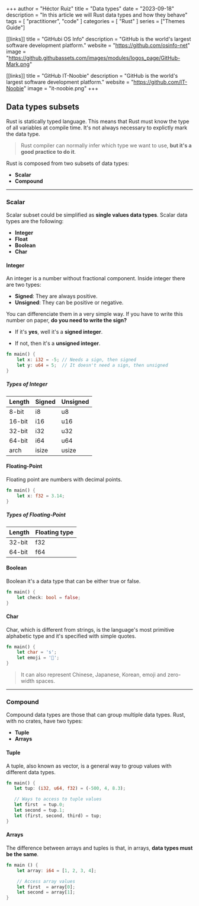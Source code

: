 +++
author =  "Héctor Ruiz"
title =  "Data types"
date = "2023-09-18"
description = "In this article we will Rust data types and how they behave"
tags = [ 
    "practitioner",
	"code"
]
categories = [
    "Rust"
]
series = ["Themes Guide"]


[[links]]
title = "GitHubi OS Info"
description = "GitHub is the world's largest software development platform."
website = "https://github.com/osinfo-net"
image = "https://github.githubassets.com/images/modules/logos_page/GitHub-Mark.png"

[[links]]
title = "GitHub IT-Noobie"
description = "GitHub is the world's largest software development platform."
website = "https://github.com/IT-Noobie"
image = "it-noobie.png"
+++

## Data types subsets
Rust is statically typed language. This means that Rust must know the type of all variables at compile time. It's not always necessary to explictly mark the data type.
> Rust compiler can normally infer which type we want to use, **but it's a good practice to do it**.

Rust is composed from two subsets of data types:
* **Scalar**
* **Compound** 
---
### Scalar
Scalar subset could be simplified as **single values data types**. Scalar data types are the following:
* **Integer**
* **Float**
* **Boolean**
* **Char**

#### Integer
An integer is a number without fractional component. Inside integer there are two types:
* **Signed**: They are always positive.
* **Unsigned**: They can be positive or negative.

You can differenciate them in a very simple way. If you have to write this number on paper, **do you need to write the sign?** 

- If it's **yes**, well it's a **signed integer**. 

- If not, then it's a **unsigned integer**.
```rust
fn main() {
	let x: i32 = -5; // Needs a sign, then signed
	let y: u64 = 5;  // It doesn't need a sign, then unsigned
}
```

##### Types of Integer


   Length | Signed  | Unsigned
----------|---------|---------
  8-bit   | i8      | u8
 16-bit   | i16     | u16
 32-bit   | i32     | u32
 64-bit   | i64     | u64
   arch   | isize   | usize

#### Floating-Point
Floating point are numbers with decimal points.
```rust
fn main() {
	let x: f32 = 3.14;
}
```
##### Types of Floating-Point

  Length | Floating type      
---------|--------------
  32-bit | f32     
  64-bit | f64 

#### Boolean
Boolean it's a data type that can be either true or false.
```rust
fn main() {
	let check: bool = false;
}
```

#### Char
Char, which is different from strings, is the language's most primitive alphabetic type and it's specified with simple quotes.
```rust
fn main() {
	let char = 's';
	let emoji = '🐧';
}
```
> It can also represent Chinese, Japanese, Korean, emoji and zero-width spaces.
---
### Compound
Compound data types are those that can group multiple data types. Rust, with no crates, have two types:
* **Tuple**
* **Arrays**

#### Tuple
A tuple, also known as vector, is a general way to group values with different data types.
 ```rust
fn main() {
	let tup: (i32, u64, f32) = (-500, 4, 8.3);

	// Ways to access to tuple values
	let first  = tup.0;
	let second = tup.1;
	let (first, second, third) = tup; 
}
 ```

#### Arrays
The difference between arrays and tuples is that, in arrays, **data types must be the same**.
```rust
fn main () {
	let array: i64 = [1, 2, 3, 4];

	// Access array values
	let first  = array[0];
	let second = array[1];
}
```
